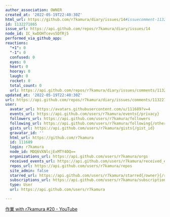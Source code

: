 ```yaml
---
author_association: OWNER
created_at: '2022-05-19T22:40:30Z'
html_url: https://github.com/r7kamura/diary/issues/14#issuecomment-1132271865
id: 1132271865
issue_url: https://api.github.com/repos/r7kamura/diary/issues/14
node_id: IC_kwDOHTcevs5DfRj5
performed_via_github_app: 
reactions:
  "+1": 0
  "-1": 0
  confused: 0
  eyes: 0
  heart: 0
  hooray: 0
  laugh: 0
  rocket: 0
  total_count: 0
  url: https://api.github.com/repos/r7kamura/diary/issues/comments/1132271865/reactions
updated_at: '2022-05-19T22:40:30Z'
url: https://api.github.com/repos/r7kamura/diary/issues/comments/1132271865
user:
  avatar_url: https://avatars.githubusercontent.com/u/111689?v=4
  events_url: https://api.github.com/users/r7kamura/events{/privacy}
  followers_url: https://api.github.com/users/r7kamura/followers
  following_url: https://api.github.com/users/r7kamura/following{/other_user}
  gists_url: https://api.github.com/users/r7kamura/gists{/gist_id}
  gravatar_id: ''
  html_url: https://github.com/r7kamura
  id: 111689
  login: r7kamura
  node_id: MDQ6VXNlcjExMTY4OQ==
  organizations_url: https://api.github.com/users/r7kamura/orgs
  received_events_url: https://api.github.com/users/r7kamura/received_events
  repos_url: https://api.github.com/users/r7kamura/repos
  site_admin: false
  starred_url: https://api.github.com/users/r7kamura/starred{/owner}{/repo}
  subscriptions_url: https://api.github.com/users/r7kamura/subscriptions
  type: User
  url: https://api.github.com/users/r7kamura

---
```

[作業 with r7kamura #20 - YouTube](https://www.youtube.com/watch?v=IXwOcXgY3WM&ab_channel=r7kamura)